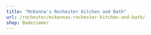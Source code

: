 ```yaml
---
title: "McKenna's Rochester Kitchen and Bath"
url: /rochester/mckennas-rochester-kitchen-and-bath/
shop: Badezimmer
---
```

